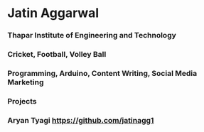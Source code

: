 # Jatin Aggarwal


### Thapar Institute of Engineering and Technology


### Cricket, Football, Volley Ball


### Programming, Arduino, Content Writing, Social Media Marketing


### Projects


### Aryan Tyagi https://github.com/jatinagg1
